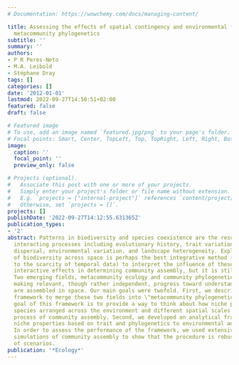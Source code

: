 ```yaml
---
# Documentation: https://wowchemy.com/docs/managing-content/

title: Assessing the effects of spatial contingency and environmental filtering on
  metacommunity phylogenetics
subtitle: ''
summary: ''
authors:
- P R Peres-Neto
- M.A. Leibold
- Stéphane Dray
tags: []
categories: []
date: '2012-01-01'
lastmod: 2022-09-27T14:50:51+02:00
featured: false
draft: false

# Featured image
# To use, add an image named `featured.jpg/png` to your page's folder.
# Focal points: Smart, Center, TopLeft, Top, TopRight, Left, Right, BottomLeft, Bottom, BottomRight.
image:
  caption: ''
  focal_point: ''
  preview_only: false

# Projects (optional).
#   Associate this post with one or more of your projects.
#   Simply enter your project's folder or file name without extension.
#   E.g. `projects = ["internal-project"]` references `content/project/deep-learning/index.md`.
#   Otherwise, set `projects = []`.
projects: []
publishDate: '2022-09-27T14:12:55.631365Z'
publication_types:
- '2'
abstract: Patterns in biodiversity and species coexistence are the result of multiple
  interacting processes including evolutionary history, trait variation, species interactions,
  dispersal, environmental variation, and landscape heterogeneity. Exploring patterns
  of biodiversity across space is perhaps the best integrative method (in contrast
  to the scarcity of temporal data) to interpret the influence of these multiple and
  interactive effects in determining community assembly, but it is still underdeveloped.
  Two emerging fields, metacommunity ecology and community phylogenetics, have been
  making relevant, though rather independent, progress toward understanding how communities
  are assembled in space. Our main goals were twofold. First, we described a heuristical
  framework to merge these two fields into \"metacommunity phylogenetics.\" The main
  goal of this framework is to provide a way to think about how niche properties of
  species arranged across the environment and different spatial scales influence the
  process of community assembly. Second, we developed an analytical framework to link
  niche properties based on trait and phylogenetics to environmental and spatial variation.
  In order to assess the performance of the framework, we used extensive computer
  simulations of community assembly to show that the procedure is robust under a variety
  of scenarios.
publication: '*Ecology*'
---
```

